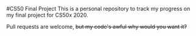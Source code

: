 #CS50 Final Project
This is a personal repository to track my progress on my final project for CS50x 2020.

Pull requests are welcome, ~~but my code's awful why would you want it?~~
